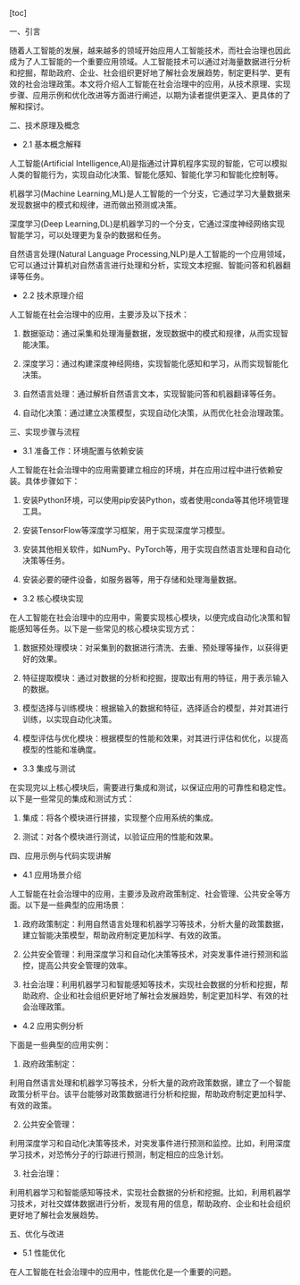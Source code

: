
[toc]                    
                
                
一、引言

随着人工智能的发展，越来越多的领域开始应用人工智能技术，而社会治理也因此成为了人工智能的一个重要应用领域。人工智能技术可以通过对海量数据进行分析和挖掘，帮助政府、企业、社会组织更好地了解社会发展趋势，制定更科学、更有效的社会治理政策。本文将介绍人工智能在社会治理中的应用，从技术原理、实现步骤、应用示例和优化改进等方面进行阐述，以期为读者提供更深入、更具体的了解和探讨。

二、技术原理及概念

- 2.1 基本概念解释

人工智能(Artificial Intelligence,AI)是指通过计算机程序实现的智能，它可以模拟人类的智能行为，实现自动化决策、智能化感知、智能化学习和智能化控制等。

机器学习(Machine Learning,ML)是人工智能的一个分支，它通过学习大量数据来发现数据中的模式和规律，进而做出预测或决策。

深度学习(Deep Learning,DL)是机器学习的一个分支，它通过深度神经网络实现智能学习，可以处理更为复杂的数据和任务。

自然语言处理(Natural Language Processing,NLP)是人工智能的一个应用领域，它可以通过计算机对自然语言进行处理和分析，实现文本挖掘、智能问答和机器翻译等任务。

- 2.2 技术原理介绍

人工智能在社会治理中的应用，主要涉及以下技术：

1. 数据驱动：通过采集和处理海量数据，发现数据中的模式和规律，从而实现智能决策。

2. 深度学习：通过构建深度神经网络，实现智能化感知和学习，从而实现智能化决策。

3. 自然语言处理：通过解析自然语言文本，实现智能问答和机器翻译等任务。

4. 自动化决策：通过建立决策模型，实现自动化决策，从而优化社会治理政策。

三、实现步骤与流程

- 3.1 准备工作：环境配置与依赖安装

人工智能在社会治理中的应用需要建立相应的环境，并在应用过程中进行依赖安装。具体步骤如下：

1. 安装Python环境，可以使用pip安装Python，或者使用conda等其他环境管理工具。

2. 安装TensorFlow等深度学习框架，用于实现深度学习模型。

3. 安装其他相关软件，如NumPy、PyTorch等，用于实现自然语言处理和自动化决策等任务。

4. 安装必要的硬件设备，如服务器等，用于存储和处理海量数据。

- 3.2 核心模块实现

在人工智能在社会治理中的应用中，需要实现核心模块，以便完成自动化决策和智能感知等任务。以下是一些常见的核心模块实现方式：

1. 数据预处理模块：对采集到的数据进行清洗、去重、预处理等操作，以获得更好的效果。

2. 特征提取模块：通过对数据的分析和挖掘，提取出有用的特征，用于表示输入的数据。

3. 模型选择与训练模块：根据输入的数据和特征，选择适合的模型，并对其进行训练，以实现自动化决策。

4. 模型评估与优化模块：根据模型的性能和效果，对其进行评估和优化，以提高模型的性能和准确度。

- 3.3 集成与测试

在实现完以上核心模块后，需要进行集成和测试，以保证应用的可靠性和稳定性。以下是一些常见的集成和测试方式：

1. 集成：将各个模块进行拼接，实现整个应用系统的集成。

2. 测试：对各个模块进行测试，以验证应用的性能和效果。

四、应用示例与代码实现讲解

- 4.1 应用场景介绍

人工智能在社会治理中的应用，主要涉及政府政策制定、社会管理、公共安全等方面。以下是一些典型的应用场景：

1. 政府政策制定：利用自然语言处理和机器学习等技术，分析大量的政策数据，建立智能决策模型，帮助政府制定更加科学、有效的政策。

2. 公共安全管理：利用深度学习和自动化决策等技术，对突发事件进行预测和监控，提高公共安全管理的效率。

3. 社会治理：利用机器学习和智能感知等技术，实现社会数据的分析和挖掘，帮助政府、企业和社会组织更好地了解社会发展趋势，制定更加科学、有效的社会治理政策。

- 4.2 应用实例分析

下面是一些典型的应用实例：

1. 政府政策制定：

利用自然语言处理和机器学习等技术，分析大量的政府政策数据，建立了一个智能政策分析平台。该平台能够对政策数据进行分析和挖掘，帮助政府制定更加科学、有效的政策。

2. 公共安全管理：

利用深度学习和自动化决策等技术，对突发事件进行预测和监控。比如，利用深度学习技术，对恐怖分子的行踪进行预测，制定相应的应急计划。

3. 社会治理：

利用机器学习和智能感知等技术，实现社会数据的分析和挖掘。比如，利用机器学习技术，对社交媒体数据进行分析，发现有用的信息，帮助政府、企业和社会组织更好地了解社会发展趋势。

五、优化与改进

- 5.1 性能优化

在人工智能在社会治理中的应用中，性能优化是一个重要的问题。

